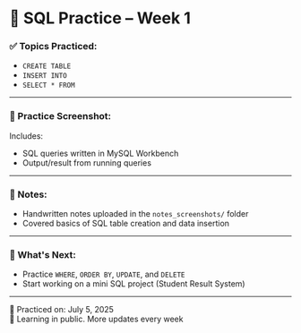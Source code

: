 # 🧪 SQL Practice – Week 1

### ✅ Topics Practiced:
- `CREATE TABLE`
- `INSERT INTO`
- `SELECT * FROM`

---

### 📸 Practice Screenshot:
Includes:
- SQL queries written in MySQL Workbench
- Output/result from running queries

---

### 📝 Notes:
- Handwritten notes uploaded in the `notes_screenshots/` folder
- Covered basics of SQL table creation and data insertion

---

### 🔁 What's Next:
- Practice `WHERE`, `ORDER BY`, `UPDATE`, and `DELETE`
- Start working on a mini SQL project (Student Result System)

---

📅 Practiced on: July 5, 2025  
🧠 Learning in public. More updates every week
